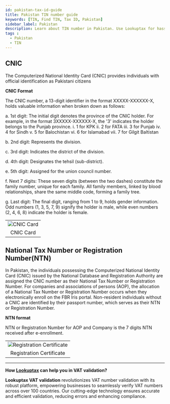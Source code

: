 ```yaml
---
id: pakistan-tax-id-guide
title: Pakistan TIN number guide
keywords: [TIN, Find TIN, Tax ID, Pakistan]
sidebar_label: Pakistan
description: Learn about TIN number in Pakistan. Use Lookuptax for hassle-free tax id validation in Pakistan and other 100+ countries
tags : 
  - Pakistan
  - TIN
---
```


## CNIC
The Computerized National Identity Card (CNIC) provides individuals with official identification as Pakistani citizens

**CNIC Format**

The CNIC number, a 13-digit identifier in the format XXXXX-XXXXXX-X, holds valuable information when broken down as follows:

a. 1st digit: The initial digit denotes the province of the CNIC holder. For example, in the format 3XXXXX-XXXXXX-X, the '3' indicates the holder belongs to the Punjab province.
i. 1 for KPK
ii. 2 for FATA
iii. 3 for Punjab
iv. 4 for Sindh
v. 5 for Balochistan
vi. 6 for Islamabad
vii. 7 for Gilgit Baltistan

b. 2nd digit: Represents the division.

c. 3rd digit: Indicates the district of the division.

d. 4th digit: Designates the tehsil (sub-district).

e. 5th digit: Assigned for the union council number.

f. Next 7 digits: These seven digits (between the two dashes) constitute the family number, unique for each family. All family members, linked by blood relationships, share the same middle code, forming a family tree.

g. Last digit: The final digit, ranging from 1 to 9, holds gender information. Odd numbers (1, 3, 5, 7, 9) signify the holder is male, while even numbers (2, 4, 6, 8) indicate the holder is female.


<table align="center" border="0px" border-color="#dedede"><tr><td>
  <img src="/docs/img/taxid/cnic-pakistan.PNG" alt="CNIC Card" title="CNIC Card"/>
  </td></tr>
  <tr><td align="center">CNIC Card</td></tr>
</table>


## National Tax Number or Registration Number(NTN)

In Pakistan, the individuals possessing the Computerized National Identity Card (CNIC) issued by the National Database and Registration Authority are assigned the CNIC number as their National Tax Number or Registration Number. For companies and associations of persons (AOP), the allocation of a National Tax Number or Registration Number occurs when they electronically enroll on the FBR Iris portal. Non-resident individuals without a CNIC are identified by their passport number, which serves as their NTN or Registration Number.


**NTN format**

NTN or Registration Number for AOP and Company is the 7 digits NTN received after e-enrollment.

<table align="center" border="0px" border-color="#dedede"><tr><td>
  <img src="/docs/img/taxid/registration-certificate-pakistan.PNG" alt="Registration Certificate" title="Registration Certificate"/>
  </td></tr>
  <tr><td align="center">Registration Certificate</td></tr>
</table>

----
**How [Lookuptax](https://lookuptax.com/) can help you in VAT validation?**

**Lookuptax VAT validation** revolutionizes VAT number validation with its robust platform, empowering businesses to seamlessly verify VAT numbers across over 100 countries. Our cutting-edge technology ensures accurate and efficient validation, reducing errors and enhancing compliance.
